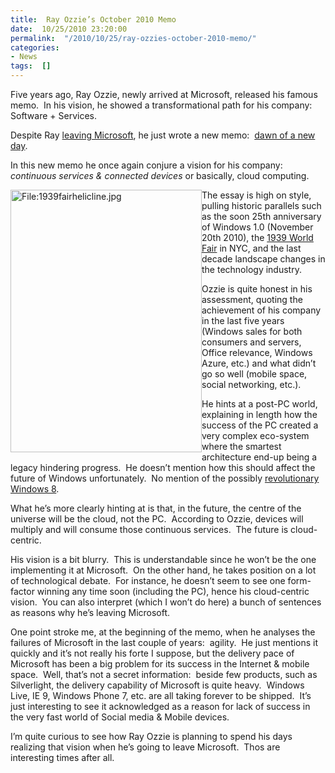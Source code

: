 ```yaml
---
title:  Ray Ozzie’s October 2010 Memo
date:  10/25/2010 23:20:00
permalink:  "/2010/10/25/ray-ozzies-october-2010-memo/"
categories:
- News
tags:  []
---
```

<p>Five years ago, Ray Ozzie, newly arrived at Microsoft, released his famous memo.&#160; In his vision, he showed a transformational path for his company:&#160; Software + Services.</p>  <p>Despite Ray <a href="http://vincentlauzon.wordpress.com/2010/10/19/the-end-the-chief-software-architect-title-microsoft/">leaving Microsoft</a>, he just wrote a new memo:&#160; <a href="http://ozzie.net/docs/dawn-of-a-new-day/">dawn of a new day</a>.</p>  <p>In this new memo he once again conjure a vision for his company:&#160; <em>continuous services &amp; connected devices</em> or basically, cloud computing.</p>  <p><a href="http://upload.wikimedia.org/wikipedia/commons/a/ab/1939fairhelicline.jpg"><img style="display:inline;margin-left:0;margin-right:0;" alt="File:1939fairhelicline.jpg" align="left" src="http://upload.wikimedia.org/wikipedia/commons/a/ab/1939fairhelicline.jpg" width="306" height="420" /></a>The essay is high on style, pulling historic parallels such as the soon 25th anniversary of Windows 1.0 (November 20th 2010), the <a href="http://en.wikipedia.org/wiki/1939_New_York_World%27s_Fair">1939 World Fair</a> in NYC, and the last decade landscape changes in the technology industry.</p>  <p>Ozzie is quite honest in his assessment, quoting the achievement of his company in the last five years (Windows sales for both consumers and servers, Office relevance, Windows Azure, etc.) and what didn’t go so well (mobile space, social networking, etc.).</p>  <p>He hints at a post-PC world, explaining in length how the success of the PC created a very complex eco-system where the smartest architecture end-up being a legacy hindering progress.&#160; He doesn’t mention how this should affect the future of Windows unfortunately.&#160; No mention of the possibly <a href="http://www.zdnet.com/blog/microsoft/microsoft-starts-sharing-windows-8-plans-with-pc-partners/6698?tag=mantle_skin;content">revolutionary Windows 8</a>.</p>  <p>What he’s more clearly hinting at is that, in the future, the centre of the universe will be the cloud, not the PC.&#160; According to Ozzie, devices will multiply and will consume those continuous services.&#160; The future is cloud-centric.</p>  <p>His vision is a bit blurry.&#160; This is understandable since he won’t be the one implementing it at Microsoft.&#160; On the other hand, he takes position on a lot of technological debate.&#160; For instance, he doesn’t seem to see one form-factor winning any time soon (including the PC), hence his cloud-centric vision.&#160; You can also interpret (which I won’t do here) a bunch of sentences as reasons why he’s leaving Microsoft.</p>  <p>One point stroke me, at the beginning of the memo, when he analyses the failures of Microsoft in the last couple of years:&#160; agility.&#160; He just mentions it quickly and it’s not really his forte I suppose, but the delivery pace of Microsoft has been a big problem for its success in the Internet &amp; mobile space.&#160; Well, that’s not a secret information:&#160; beside few products, such as Silverlight, the delivery capability of Microsoft is quite heavy.&#160; Windows Live, IE 9, Windows Phone 7, etc. are all taking forever to be shipped.&#160; It’s just interesting to see it acknowledged as a reason for lack of success in the very fast world of Social media &amp; Mobile devices.</p> I’m quite curious to see how Ray Ozzie is planning to spend his days realizing that vision when he’s going to leave Microsoft.&#160; Thos are interesting times after all.